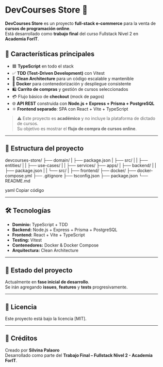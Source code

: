 # DevCourses Store 🛒

**DevCourses Store** es un proyecto **full-stack e-commerce** para la venta de **cursos de programación online**.  
Está desarrollado como **trabajo final** del curso Fullstack Nivel 2 en **Academia ForIT**.

## 🚀 Características principales
- 🟦 **TypeScript** en todo el stack
- ✅ **TDD (Test-Driven Development)** con Vitest
- 🧩 **Clean Architecture** para un código escalable y mantenible
- 🐳 **Docker** para contenedorización y despliegue consistente
- 🛍️ **Carrito de compras** y gestión de cursos seleccionados
- 💳 Flujo básico de **checkout** (mock de pagos)
- 🌐 **API REST** construida con **Node.js + Express + Prisma + PostgreSQL**
- ⚛️ **Frontend separado**: SPA con React + Vite + TypeScript

> ⚠️ Este proyecto es **académico** y no incluye la plataforma de dictado de cursos.  
Su objetivo es mostrar el **flujo de compra de cursos online**.

---

## 📂 Estructura del proyecto

devcourses-store/
├── domain/
|   ├── package.json
|   ├── src/
|   |   ├── entities/
|   |   ├── use-cases/
|   |   ├── services/
├── apps/
|   ├── backend/
|   |   ├── package.json
|   |   └── src/
|   ├── frontend/ 
├── docker/ 
├── docker-compose.yml
├── .gitignore
├── tsconfig.json
├── package.json
└── README.md

yaml
Copiar código

---

## 🛠️ Tecnologías

- **Dominio:** TypeScript + TDD
- **Backend:** Node.js + Express + Prisma + PostgreSQL
- **Frontend:** React + Vite + TypeScript
- **Testing:** Vitest 
- **Contenedores:** Docker & Docker Compose
- **Arquitectura:** Clean Architecture


---

## 🚧 Estado del proyecto

Actualmente en **fase inicial de desarrollo**.  
Se irán agregando **issues**, **features** y **tests** progresivamente.

---

## 📜 Licencia

Este proyecto está bajo la licencia [MIT].

---

## 🙌 Créditos

Creado por **Silvina Palaoro**  
Desarrollado como parte del **Trabajo Final – Fullstack Nivel 2 - Academia ForIT**.

